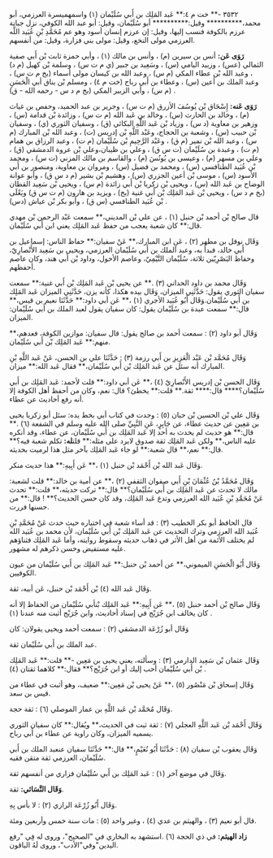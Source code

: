 ٣٥٣٢ -** خت م ٤:** عَبد المَلِك بن أَبي سُلَيْمان (١) واسمهميسرة العرزمي، أبو محمد،********** وقيل:********** أبو سُلَيْمان، وقيل: أبو عبد الله الكوفي، نزل جبانة عرزم بالكوفة فنسب إليها، وقيل: إن عرزم إنسان أسود وهو عم مُحَمَّدِ بْنِ عُبَيد اللَّه العرزمي مولى النخع، وقيل: مولى بني فزارة، وقيل: من أنفسهم.

**رَوَى عَن:** أنس بن سيرين (م) ، وأنس بن مالك (١) ، وأبي حمزة ثابت بْن أَبي صفية الثمالي (عس) ، وزبيد اليامي (س) ، وسَعِيد بن جبير (ي م ت س) ، وسلمة بْن كهيل (م د) ، وعبد الله بْن عطاء المكي (م س) ، وعبد الله بن كيسان مولى أسماء (بخ م ت س) ، وعبد الملك بن أعين (س) ، وعطاء بن أَبي رباح (خت م ٤) ، ومسلم بْن يناق أبي الْحَسَنِ (م س) ، وأبي الزبير المكي (بخ م د س - رحمه الله - ق) .

**رَوَى عَنه:** إِسْحَاق بْن يُوسُفَ الأزرق (م ت س) ، وجرير بن عبد الحميد، وحفص بن غياث (م) ، وخالد بن الحارث (س) ، وخالد بن عَبد الله (م ت س) ، وزائدة بْن قدامة (س) ، وزهير بن معاوية (د س) ، وزياد بْن عَبد اللَّهِ البكائي (ق) ، وسفيان الثوري (ي) ، وسفيان بْن حبيب (س) ، وشعبة بن الحجاج، وعَبْد اللَّهِ بْن إدريس (ت) ، وعبد الله بْن المبارك (م س) ، وعبد الله بْن نمير (م ق) ، وعَبْد الرَّحِيمِ بْن سُلَيْمان (م ت) ، وعبد الرزاق بن همام (م ت) ، وعبدة بن سُلَيْمان (ت س ق) ، وعلي بن ظيبان،وعلي بْن عروة الدمشقي (ق) ، وعلي بن مسهر (م) ، وعيسى بن يُونُسَ (م) ، والقاسم بن مالك المزني (ت س) ، ومحمد بْن عُبَيد الطنافسي (س) ، ومحمد بن فضيل (س) ، ومروان بن معاوية، ومنصور بن أَبي الأسود (س) ، موسى بْن أعين الجزري (س) ، وهشيم بْن بشير (م د س ق) ، وأبو عوانة الوضاح بن عَبد الله (س) ، ويحيى بْن زكريا بْن أَبي زائدة (م س) ، ويحيى بْن سَعِيد القطان (بخ م د س) ، ويحيى بْن عَبد المَلِك بْن أَبي غنية (بخ) ، ويزيد بن هارون (م ت س ق) ويَعْلَى بْن عُبَيد الطنافسي (س ق) ، وأبو بكر بْن عياش (دس) .

قال صالح بْن أحمد بْن حنبل (١) ، عن علي بْن المديني،** سمعت عَبْد الرحمن بْن مهدي قال:** كان شعبة يعجب من حفظ عَبد المَلِك يعني ابن أَبي سُلَيْمان.

وَقَال نوفل بن مطهر (٢) ، عَنِ ابن المبارك،** عَنْ سفيان:** حفاظ الناس: إسماعيل بن أَبي خالد، فبدأ به، وعبد الملك بن أَبي سُلَيْمان العرزمي، ويحيى بن سَعِيد الأَنْصارِيّ، وحفاظ البَصْرِيّين ثلاثة، سُلَيْمان التَّيْمِيّ، وعاصم الأحول، وداود بْن أَبي هند، وكان عاصم أحفظهم.

وَقَال محمد بن داود الحداني (٣) .** عن يحيى بْن عَبد المَلِك بْن أَبي غنية:** سمعت سفيان الثوري يقول: حَدَّثَنِي الميزان، وَقَال بيده هكذا، كأنه يزن، حَدَّثَنِي الميزان عَبد المَلِك بن أَبي سُلَيْمان.وَقَال أَبُو عُبَيد الأجري (١) ،** عَن أبي داود:** حَدَّثَنَا نعيم بن قيس،** قال:** سمعت عبدة بن سُلَيْمان يقول: كان سفيان يقول لعبد الملك بن أَبي سُلَيْمان: الميزان.

وَقَال أبو داود (٢) : سمعت أحمد بن صالح يقول: قال سفيان: موازين الكوفة، فعدهم،** منهم:** عَبد المَلِك بْن أَبي سُلَيْمان.

وَقَال مُحَمَّد بْن عَبْد الْعَزِيزِ بن أَبي رزمة (٣) : حَدَّثَنَا علي بن الحسن، عَنْ عَبد اللَّهِ بْنِ المبارك أنه سئل عن عَبد المَلِك بْن أَبي سُلَيْمان،** فقال عَبد الله:** ميزان.

وَقَال الحسن بْن إدريس الأَنْصارِيّ (٤) ،** عَن أبي داود:** قلت لأحمد: عَبد المَلِك بن أَبي سُلَيْمان؟**** قال:**** ثقة.** قلت:** يخطئ؟ قال: نعم، وكان من أحفظ أهل الكوفة إلا أنه رفع أحاديث عن عطاء.

وَقَال علي بْن الحسين بْن حبان (٥) : وجدت في كتاب أبي بخط يده: سئل أبو زكريا يحيى بن مَعِين عن حديث عطاء، عن جَابِرٍ، عَنِ النَّبِيِّ صلى الله عليه وسلم في الشفعة (٦) .** قال:** هو حديث لم يحدث به أحد إلا عَبد المَلِك بن أَبي سُلَيْمان، عن عطاء، وقد أنكره عليه الناس،** ولكن عَبد المَلِك ثقة صدوق لايرد على مثله:** قلت**له:** تكلم شعبة فيه؟** قال:** نعم،** قال شعبة:** لو جاء عَبد المَلِك بآخر مثل هذا لرميت بحديثه.

وَقَال عَبد الله بْن أَحْمَد بْن حنبل (١) ،** عَن أَبِيهِ:** هذا حديث منكر.

وَقَال مُحَمَّدُ بْنُ عُثْمَانَ بْنِ أَبي صفوان الثقفي (٢) ،** عن أمية بن خالد:** قلت لشعبة: مالك لا تحدث عن عَبد المَلِك بن أَبي سُلَيْمان؟** قال:** تركت حديثه،** قلت:** تحدث عَنْ مُحَمَّدِ بْنِ عُبَيد الله العرزمي وتدع عَبد المَلِك، وقد كان حسن الحديث؟** ! قال:** من حسنها فررت.

قال الحافظ أبو بكر الخطيب (٣) : قد أساء شعبة في اختياره حيث حدث عَنْ مُحَمَّدِ بْنِ عُبَيد الله العرزمي وترك التحديث عن عَبد المَلِك بْن أَبي سُلَيْمان، لأن محمد بن عُبَيد الله لم يختلف الأئمة من أهل الأثر في ذهاب حديثه وسقوط روايته، وأما عَبد المَلِك فثناؤهم عليه مستفيض وحسن ذكرهم له مشهور.

وَقَال أَبُو الْحَسَنِ الميموني،** عن أحمد بْن حنبل:** عَبد المَلِك بن أَبي سُلَيْمان من عيون الكوفيين.

وَقَال عَبد الله (٤) بْن أَحْمَد بْن حنبل، عَن أبيه، ثقة.

وَقَال صالح بْن أحمد حنبل (٥) ،** عَن أَبِيهِ:** عَبد المَلِك بْنأبي سُلَيْمان من الحفاظ إلا أنه كان يخالف ابن جُرَيْج في إسناد أحاديث، وابن جُرَيْج أثبت منه عندنا (١) .

وَقَال أبو زُرْعَة الدمشقي (٢) : سمعت أحمد ويحيى يقولان: كان

عبد الملك بن أَبي سُلَيْمان ثقة.

وَقَال عثمان بْن سَعِيد الدارمي (٣) : وسألته، يعني يحيى بن مَعِين -** قلت:** عَبد المَلِك بْن أَبي سُلَيْمان أحب إليك أو ابن جُرَيْج؟** فقال:** كلاهما ثقتان (٤) .

وَقَال إسحاق بْن مَنْصُور (٥) ،** عَنْ يحيى بْن مَعِين:** ضعيف، وهو أثبت في عطاء من قيس بن سعد.

وَقَال مُحَمَّد بْن عَبد اللَّهِ بن عمار الموصلي (٦) : ثقة حجة.

وَقَال أَحْمَد بْن عَبد اللَّهِ العجلي (٧) : ثقة ثبت في الحديث،** ويُقال:** كان سفيان الثوري يسميه الميزان، وكان راوية عن عطاء بن أَبي رباح.

وَقَال يعقوب بْن سفيان (٨) : حَدَّثَنَا أَبُو نُعَيْمٍ،** قال:** حَدَّثَنَا سفيان عنعبد الملك بن أَبي سُلَيْمان، العرزمي ثقة متقن فقيه.

وَقَال في موضع آخر (١) : عَبد المَلِك بن أَبي سُلَيْمان فزاري من أنفسهم ثقة.

**وَقَال النَّسَائي:** ثقة.

وَقَال أَبُو زُرْعَة الرازي (٢) : لا بأس بِهِ.

قال أبو نعيم (٣) ، والهيثم بن عدي (٤) ، وغير واحد (٥) : مات سنة خمس وأربعين ومئة.

**زاد الهيثم:** في ذي الحجة (٦) .استشهد به البخاري في "الصحيح"، وروى له فِي "رفع اليدين"وفي"الأدب"، وروى لَهُ الباقون.